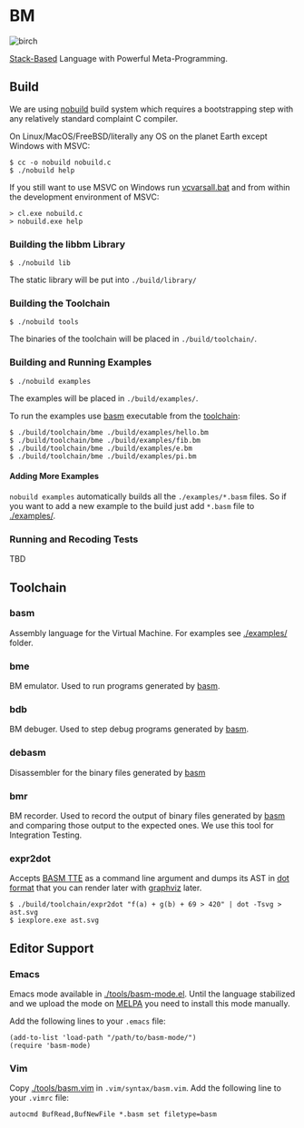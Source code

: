 # BM

![birch](./assets/birch-296x328.png)

[Stack-Based](https://en.wikipedia.org/wiki/Stack-oriented_programming) Language with Powerful Meta-Programming.

## Build

We are using [nobuild](https://github.com/tsoding/nobuild) build system which requires a bootstrapping step with any relatively standard complaint C compiler.

On Linux/MacOS/FreeBSD/literally any OS on the planet Earth except Windows with MSVC:

```console
$ cc -o nobuild nobuild.c
$ ./nobuild help
```

If you still want to use MSVC on Windows run [vcvarsall.bat](https://docs.microsoft.com/en-us/cpp/build/building-on-the-command-line?view=msvc-160) and from within the development environment of MSVC:

```console
> cl.exe nobuild.c
> nobuild.exe help
```
### Building the libbm Library

```console
$ ./nobuild lib
```
The static library will be put into `./build/library/`

### Building the Toolchain

```console
$ ./nobuild tools
```

The binaries of the toolchain will be placed in `./build/toolchain/`.

### Building and Running Examples

```console
$ ./nobuild examples
```

The examples will be placed in `./build/examples/`.

To run the examples use [basm](#basm) executable from the [toolchain](#toolchain):

```
$ ./build/toolchain/bme ./build/examples/hello.bm
$ ./build/toolchain/bme ./build/examples/fib.bm
$ ./build/toolchain/bme ./build/examples/e.bm
$ ./build/toolchain/bme ./build/examples/pi.bm
```

#### Adding More Examples

`nobuild examples` automatically builds all the `./examples/*.basm` files. So if you want to add a new example to the build just add `*.basm` file to [./examples/](./examples/).

### Running and Recoding Tests

TBD

## Toolchain

### basm

Assembly language for the Virtual Machine. For examples see [./examples/](./examples) folder.

### bme

BM emulator. Used to run programs generated by [basm](#basm).

### bdb

BM debuger. Used to step debug programs generated by [basm](#basm).

### debasm

Disassembler for the binary files generated by [basm](#basm)

### bmr

BM recorder. Used to record the output of binary files generated by [basm](#basm) and comparing those output to the expected ones. We use this tool for Integration Testing.

### expr2dot

Accepts [BASM TTE](./docs/assembly.md#translation-time-expressions) as a command line argument and dumps its AST in [dot format](https://graphviz.org/doc/info/lang.html) that you can render later with [graphviz](https://graphviz.org/download/) later.

```console
$ ./build/toolchain/expr2dot "f(a) + g(b) + 69 > 420" | dot -Tsvg > ast.svg
$ iexplore.exe ast.svg
```

## Editor Support

### Emacs

Emacs mode available in [./tools/basm-mode.el](./tools/basm-mode.el). Until the language stabilized and we upload the mode on [MELPA](https://melpa.org/) you need to install this mode manually.

Add the following lines to your `.emacs` file:

```emacs-lisp
(add-to-list 'load-path "/path/to/basm-mode/")
(require 'basm-mode)
```

### Vim

Copy [./tools/basm.vim](./tools/basm.vim) in `.vim/syntax/basm.vim`. Add the following line to your `.vimrc` file:

```vimscript
autocmd BufRead,BufNewFile *.basm set filetype=basm
```
